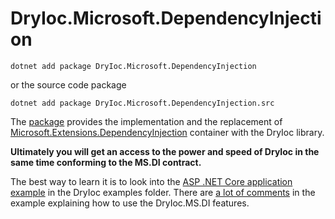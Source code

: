 # DryIoc.Microsoft.DependencyInjection

```
dotnet add package DryIoc.Microsoft.DependencyInjection
```

or the source code package

```
dotnet add package DryIoc.Microsoft.DependencyInjection.src
```



The [package](https://www.nuget.org/packages/DryIoc.Microsoft.DependencyInjection) provides the implementation and the replacement of [Microsoft.Extensions.DependencyInjection](https://docs.microsoft.com/en-us/aspnet/core/fundamentals/dependency-injection?view=aspnetcore-3.1) container with the DryIoc library.

**Ultimately you will get an access to the power and speed of DryIoc in the same time conforming to the MS.DI contract.**

The best way to learn it is to look into the [ASP .NET Core application example](https://github.com/dadhi/DryIoc/tree/master/samples/DryIoc.AspNetCore31.WebApi.Sample) in the DryIoc examples folder. There are [a lot of comments](https://github.com/dadhi/DryIoc/blob/01ee04017efb8e3cea5d666e6d92689fc5f7504e/samples/DryIoc.AspNetCore31.WebApi.Sample/Startup.cs#L28) in the example explaining how to use the DryIoc.MS.DI features.
